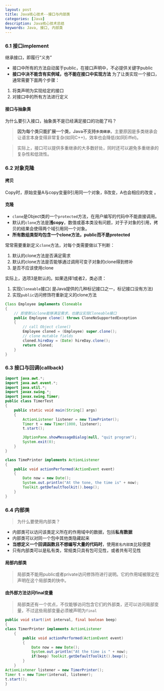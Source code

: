 ```yaml
---
layout: post
title: Java核心技术--接口与内部类
categories: [Java]
description: Java核心技术总结
keywords: Java, 接口, 内部类
---
```


### 6.1 接口implement
继承接口，即履行“义务”
+ 接口中所有的方法自动属于public，在接口声明中，不必提供关键字public
+ **接口中决不能含有实例域，也不能在接口中实现方法**
为了让类实现一个接口，通常需要下面两个步骤：
1. 将类声明为实现给定的接口
2. 对接口中的所有方法进行定义

#### 接口与抽象类
为什么要引入接口，抽象类不是已经满足接口的功能了吗？
> **因为每个类只能扩展一个类，Java不支持`多类继承`**，主要原因是多类继承会让语言本身变得非常复杂(如同C++)，效率也会降低(如同Eiffel)。

> 实际上，接口可以提供多重继承的大多数好处，同时还可以避免多重继承的复杂性和低效性。

### 6.2 对象克隆
#### 拷贝
Copy时，原始变量A与copy变量B引用同一个对象，B改变，A也会相应的改变 。
#### 克隆
+ `clone`是Object类的一个`protected`方法，在用户编写的代码中不能直接调用。
+ 默认的`clone`方法是**浅copy**，数值或基本类没有问题，对于子对象的引用，拷贝的结果会使得两个域引用同一个对象。
+ **所有数组类型均包含一个clone方法，public而不是protected**

常常需要重新定义`clone`方法，对每个类需要做以下判断：
1.  默认的clone方法是否满足需求
2. 默认的clone方法是否能够通过调用可变子对象的clone得到修补
3. 是否不应该使用clone

实际上，选项3是默认的。如果选择1或者2，类必须：
1. 实现`Cloneable`接口( 是Java提供的几种标记接口之一，标记接口没有方法)
2. 实现`public`访问修饰符重新定义的clone方法

``` java
Class Employee implements Cloneable
{
	// 即使默认clone能够满足需求，也建议实现Cloneable接口
	public Employee clone() throws CloneNoSupportedException
	{
		// call Object clone()
		Employee cloned = (Employee) super.clone();
		// clone mutable fields
		cloned.hireDay = (Date) hireDay.clone();
		return cloned;
	}
}
```

### 6.3 接口与回调(callback)
```java
import java.awt.*;
import java.awt.event.*;
import java.util.*;
import javax.swing.*;
import javax.swing.Timer;
public class TimerTest
{
    public static void main(String[] args)
    {
        ActionListener listener = new TimePrinter();
        Timer t = new Timer(1000, listener);
        t.start();

        JOptionPane.showMessageDialog(null, "quit program");
        System.exit(0);
    }
}

class TimePrinter implements ActionListener
{
    public void actionPerformed(ActionEvent event)
    {
        Date now = new Date();
        System.out.println("At the tone, the time is" + now);
        Toolkit.getDefaultToolkit().beep();
    }
}
```

### 6.4 内部类
> 为什么要使用内部类？

+ 内部类可以访问该类定义所在的作用域中的数据，包括**私有数据**
+ 内部类可以对同一个包中其他类隐藏起来
+ **当想定义一个回调函数且不想编写大量的代码时**，使用`匿名内部类`比较便捷
+ 只有内部类可以是私有类，常规类只具有包可见性，或者共有可见性

#### 局部内部类
> 局部类不能用public或者private访问修饰符进行说明。它的作用域被限定在声明在这个局部类的快中。

#### 由外部方法访问final变量
> 局部类还有一个优点，不仅能够访问包含它们的外部类，还可以访问局部变量，不过这些局部变量必须被声明为`final`

``` java
public void start(int interval, final boolean beep)
{
class TimerPrinter implements ActionListener
    {
        public void actionPerformed(ActionEvent event)
        {
            Date now = new Date();
            System.out.println("At the time is " + now);
            if(beep) Toolkit.getDefaultToolkit().beep();
        }
    }
ActionListener listener = new TimerPrinter();
Timer t = new Timer(interval, listener);
t.start();
}
```
